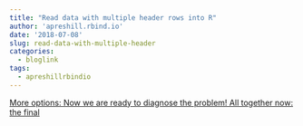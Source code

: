 ```yaml
---
title: "Read data with multiple header rows into R"
author: 'apreshill.rbind.io'
date: '2018-07-08'
slug: read-data-with-multiple-header
categories:
  - bloglink
tags:
  - apreshillrbindio
---
```


[More options: Now we are ready to diagnose the problem! All together now: the final<i class="fas fa-external-link-alt"></i>](https://alison.rbind.io/post/read-multiple-header-rows/)

